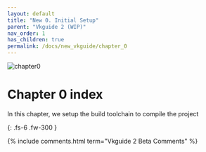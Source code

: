 ```yaml
---
layout: default
title: "New 0. Initial Setup"
parent: "Vkguide 2 (WIP)"
nav_order: 1
has_children: true
permalink: /docs/new_vkguide/chapter_0
---
```

![chapter0]({{site.baseurl}}/diagrams/chapter0.png)


# Chapter 0 index


In this chapter, we setup the build toolchain to compile the project

{: .fs-6 .fw-300 }


{% include comments.html term="Vkguide 2 Beta Comments" %}